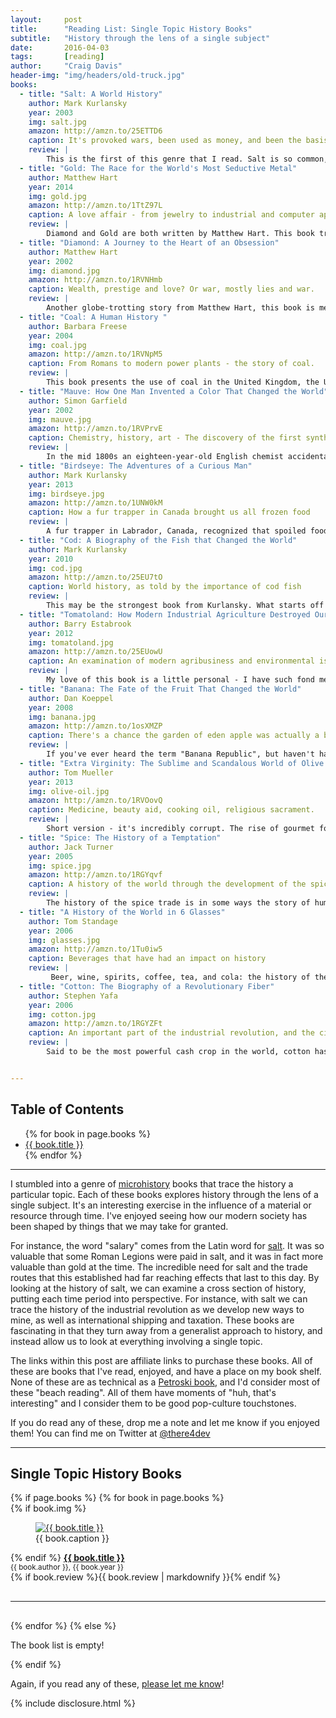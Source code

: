 ```yaml
---
layout:     post
title:      "Reading List: Single Topic History Books"
subtitle:   "History through the lens of a single subject"
date:       2016-04-03
tags:       [reading]
author:     "Craig Davis"
header-img: "img/headers/old-truck.jpg"
books:
  - title: "Salt: A World History"
    author: Mark Kurlansky
    year: 2003
    img: salt.jpg
    amazon: http://amzn.to/25ETTD6
    caption: It's provoked wars, been used as money, and been the basis of empires
    review: |
        This is the first of this genre that I read. Salt is so common, and so overlooked, that we rarely consider its place in history. In this book, Kurlansky looks at salt as not just a culinary necessity, but as the driver of an economic engine that has shaped society. In particular, the preservation of food has been an important part of human achievement - from early exploration to living in extreme climates. This has made salt incredibly valuable, and as such, we can use the topic of salt to examine early traveling and the development of trade routes. The book is a bit meandering and leaves some of the logical conclusions up to the reader. However, overall the historical detail, fascinating anecdotes, and quality storytelling make this a great introduction to the genre.
  - title: "Gold: The Race for the World's Most Seductive Metal"
    author: Matthew Hart
    year: 2014
    img: gold.jpg
    amazon: http://amzn.to/1TtZ97L
    caption: A love affair - from jewelry to industrial and computer application.
    review: |
        Diamond and Gold are both written by Matthew Hart. This book travels the world from deep mines in China to the London Gold Exchange. It covers the challenges faced by the early gold miners that drove westward expansion in the United States, and the gold value fluctuations after the 2008 financial crisis. This book is written a bit like a travel book that examines the geology, geopolitics, and economics of gold.
  - title: "Diamond: A Journey to the Heart of an Obsession"
    author: Matthew Hart
    year: 2002
    img: diamond.jpg
    amazon: http://amzn.to/1RVNHmb
    caption: Wealth, prestige and love? Or war, mostly lies and war.
    review: |
        Another globe-trotting story from Matthew Hart, this book is meticulously researched. The book covers the diamond mines of Africa and the enormously powerful De Beers cartel, and the Canadian diamond mines that are pushing their monopoly. I especially recommend this book if you aren't familiar with the De Beers cartel and the power that they hold over the global market, and the marketing engine that they created to make diamonds valuable through vanity and greed. Hart is an industry insider, and he brings a great wealth of knowledge to the subject, and makes this an entertaining book.
  - title: "Coal: A Human History "
    author: Barbara Freese
    year: 2004
    img: coal.jpg
    amazon: http://amzn.to/1RVNpM5
    caption: From Romans to modern power plants - the story of coal.
    review: |
        This book presents the use of coal in the United Kingdom, the United States, and China. From early use as heating and cooking to modern day power plants, coal has been a cheap and transportable source of energy. It was essential in the industrial revolution for metal smelting before the modern electric kiln (which even now may still be powered by coal power plants). Coal heat and coal power has also made much of the world livable that would otherwise be inhospitable. This book is a little chatty at times, but as with others in the genre is carefully researched and presented well.
  - title: "Mauve: How One Man Invented a Color That Changed the World"
    author: Simon Garfield
    year: 2002
    img: mauve.jpg
    amazon: http://amzn.to/1RVPrvE
    caption: Chemistry, history, art - The discovery of the first synthetic dye
    review: |
        In the mid 1800s an eighteen-year-old English chemist accidentally discovered the worlds first synthetic dye. This aniline purple dye, called Mauve, was a big deal in organic chemistry research. It opened the doors for organic chemistry to be viewed as a profitable industry, and pushed the debate of pure  versus applied science. Before this discovery all dyes were organic and based on bark or plant extracts. This opened the door for thousands of new color compounds and brought chemistry research to the forefront of technology at the time. An interesting note is that it was made from coal tar - but that's another book! While not as far ranging as some of the other books on the list, it's a fascinating story of invention and the birth of an industry.
  - title: "Birdseye: The Adventures of a Curious Man"
    author: Mark Kurlansky
    year: 2013
    img: birdseye.jpg
    amazon: http://amzn.to/1UNW0kM
    caption: How a fur trapper in Canada brought us all frozen food
    review: |
        A fur trapper in Labrador, Canada, recognized that spoiled food and an unhealthy diet of dried meats was a serious problem. He noticed that fresh vegetables frozen in the cold northern winds froze quickly and in a way that kept them from turning to mush. This book tells the story of Clarence Birdseye as he develops the technology that gave birth to the modern frozen food section of the grocery store. Birdseye was a character - he had an insatiable appetite for learning and a real knack for entrepreneurship. The book is part biography and part history of frozen food.
  - title: "Cod: A Biography of the Fish that Changed the World"
    author: Mark Kurlansky
    year: 2010
    img: cod.jpg
    amazon: http://amzn.to/25EU7tO
    caption: World history, as told by the importance of cod fish
    review: |
        This may be the strongest book from Kurlansky. What starts off as a story of Cod as a salted fish that made long distance seafaring possible turns into a dramatic warning about our current overfishing and dwindling fishing stock. This is an amazing story of the impact we've had on our oceans, and a grand tale of exploration and the history of this fish.
  - title: "Tomatoland: How Modern Industrial Agriculture Destroyed Our Most Alluring Fruit "
    author: Barry Estabrook
    year: 2012
    img: tomatoland.jpg
    amazon: http://amzn.to/25EUowU
    caption: An examination of modern agribusiness and environmental issues
    review: |
        My love of this book is a little personal - I have such fond memories of eating tomatoes off the vine at my grandparents house. In the book we travel to Peru in search of the original tomatoes, and trace how the tomato grew from a small regional fruit to a global business worth billions of dollars. This books covers the slavery conditions of Florida to the agribusiness of using modern technology to develop tomatoes that can survive long distance shipping. When you're done with this book, you'll look forward to planting your own tomatoes this spring and becoming something of a historian yourself.
  - title: "Banana: The Fate of the Fruit That Changed the World"
    author: Dan Koeppel
    year: 2008
    img: banana.jpg
    amazon: http://amzn.to/1osXMZP
    caption: There's a chance the garden of eden apple was actually a banana.
    review: |
        If you've ever heard the term "Banana Republic", but haven't had the backstory - this is the book that will explain it. It covers the rise of the banana business, the toppling of empires, and the search for the next banana. It examines the trouble that our Cavendish Banana is facing due to our nearly global monoculture of clones. This book is filled with interesting anecdotes explaining the historical and political ramifications of the banana industry.
  - title: "Extra Virginity: The Sublime and Scandalous World of Olive Oil"
    author: Tom Mueller
    year: 2013
    img: olive-oil.jpg
    amazon: http://amzn.to/1RVOovQ
    caption: Medicine, beauty aid, cooking oil, religious sacrament.
    review: |
        Short version - it's incredibly corrupt. The rise of gourmet food, the popularity of olive oil in beauty products, and the modern commodity market has put the olive oil industry under harsh pressure to produce. The industry has been deeply affected by organized crime and corruption, with adulterated oil and smuggling. The book reads like a crime novel at points, and is worth reading even if you aren't a foodie.
  - title: "Spice: The History of a Temptation"
    author: Jack Turner
    year: 2005
    img: spice.jpg
    amazon: http://amzn.to/1RGYqvf
    caption: A history of the world through the development of the spice trade
    review: |
        The history of the spice trade is in some ways the story of human exploration. Columbus was sailing in search of pepper; the history of exploration from Europe is deeply entwined with the history of spice. Empires were built on top of the spice trade. Spice was used as medicine, spice, and for religious reasons, and the demand for it took us to all the corners of the world. This book is one of the easiest to read on this list.
  - title: "A History of the World in 6 Glasses"
    author: Tom Standage
    year: 2006
    img: glasses.jpg
    amazon: http://amzn.to/1Tu0iw5
    caption: Beverages that have had an impact on history
    review: |
         Beer, wine, spirits, coffee, tea, and cola: the history of the world through six beverages. From the use of beer as a way to preserve drinking water to using rum as payment during seafaring voyages to the importance of coffee during the Age of Reason in Europe, these drinks have had an effect on our culture. In this book, each drink is treated as a sort of technology, and then used to explore the larger historical context around them. The book touches on modern globalization through the lens of Coca-Cola and the cultural influence that it has had. This book is full of pop-culture information, and may surely make you enjoy your next IPA just a little more.
  - title: "Cotton: The Biography of a Revolutionary Fiber"
    author: Stephen Yafa
    year: 2006
    img: cotton.jpg
    amazon: http://amzn.to/1RGYZFt
    caption: An important part of the industrial revolution, and the civil war.
    review: |
        Said to be the most powerful cash crop in the world, cotton has a long history from early domestication almost 6000 years ago. This book looks at the economic turmoil that the cotton market has experienced as technology has changed. Yafa writes about the American Civil War and the part that cotton and cotton plantations played in that conflict, and he covers the modern driving factors of the industry including modern farming techniques and the complicated cotton trade.


---
```

[petroski]: http://amzn.to/25ETsbL "Amazon: Henry Petroski"
[salt]: https://en.wikipedia.org/wiki/Salt "Wikipedia: Salt"
[microhistory]: https://en.wikipedia.org/wiki/Microhistory "Wikipedia: Microhistory"


## Table of Contents
<ul>
{% for book in page.books %}
    <li><a href="#{{ book.title | slugify }}">{{ book.title }}</a></li>
{% endfor %}
</ul>
<hr>

I stumbled into a genre of [microhistory][microhistory] books that trace the history a particular topic. Each of these books explores history through the lens of a single subject. It's an interesting exercise in the influence of a material or resource through time. I've enjoyed seeing how our modern society has been shaped by things that we may take for granted.

For instance, the word "salary" comes from the Latin word for [salt][salt]. It was so valuable that some Roman Legions were paid in salt, and it was in fact more valuable than gold at the time. The incredible need for salt and the trade routes that this established had far reaching effects that last to this day. By looking at the history of salt, we can examine a cross section of history, putting each time period into perspective. For instance, with salt we can trace the history of the industrial revolution as we develop new ways to mine, as well as international shipping and taxation. These books are fascinating in that they turn away from a generalist approach to history, and instead allow us to look at everything involving a single topic.

The links within this post are affiliate links to purchase these books. All of these are books that I've read, enjoyed, and have a place on my book shelf. None of these are as technical as a [Petroski book][petroski], and I'd consider most of these "beach reading". All of them have moments of "huh, that's interesting" and I consider them to be good pop-culture touchstones.

If you do read any of these, drop me a note and let me know if you enjoyed them! You can find me on Twitter at [@there4dev](https://twitter.com/There4Dev)

-------

## Single Topic History Books

<div class="review">
{% if page.books %}
{% for book in page.books %}
    <div class="review-book" id="{{ book.title | slugify }}" >
        {% if book.img %}
        <figure>
            <a href="{{ book.amazon }}" title="Amazon: {{ book.title }}"><img src="/img/posts/single-topic-history/{{ book.img }}" alt="{{ book.title }}"></a>
            <figcaption>{{ book.caption }}</figcaption>
        </figure>
        {% endif %}
        <strong><a href="{{ book.amazon }}" title="Amazon: {{ book.title }}">{{ book.title }}</a></strong><br>
        <small>{{ book.author }}, {{ book.year }}</small><br>
        {% if book.review %}{{ book.review | markdownify }}{% endif %}
    </div>
    <hr style="clear: both; margin: 30px 0;">
{% endfor %}
{% else %}
    <p>The book list is empty!</p>
{% endif %}
</div>

Again, if you read any of these, <a href="https://twitter.com/There4Dev">please let me know</a>!

{% include disclosure.html %}
